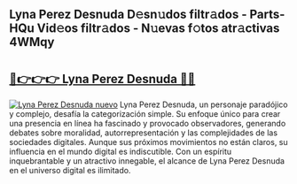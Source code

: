 ## Lyna Perez Desnuda D𝚎sn𝚞dos filtr𝚊dos - Parts-HQu Vid𝚎os filtr𝚊dos - N𝚞evas f𝚘tos atr𝚊ctivas 4WMqy

# <h2><a href="http://mb14z4.tromn.icu/?c=Lyna+Perez+Desnuda">🔗👉👉👉 Lyna Perez Desnuda 🔗🔗</a></h2>

[![Lyna Perez Desnuda nuevo](https://i.imgur.com/pEAQMta.gif)](http://mb14z4.tromn.icu/?c=Lyna+Perez+Desnuda)
Lyna Perez Desnuda, un personaje paradójico y complejo, desafía la categorización simple. Su enfoque único para crear una presencia en línea ha fascinado y provocado observadores, generando debates sobre moralidad, autorrepresentación y las complejidades de las sociedades digitales. Aunque sus próximos movimientos no están claros, su influencia en el mundo digital es indiscutible. Con un espíritu inquebrantable y un atractivo innegable, el alcance de Lyna Perez Desnuda en el universo digital es ilimitado.
